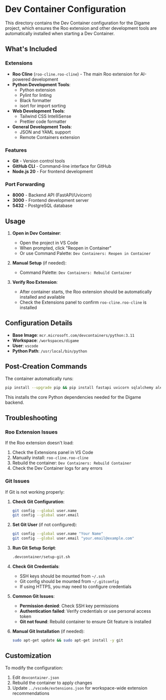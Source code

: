 # Dev Container Configuration

This directory contains the Dev Container configuration for the Digame project, which ensures the Roo extension and other development tools are automatically installed when starting a Dev Container.

## What's Included

### Extensions
- **Roo Cline** (`roo-cline.roo-cline`) - The main Roo extension for AI-powered development
- **Python Development Tools**:
  - Python extension
  - Pylint for linting
  - Black formatter
  - isort for import sorting
- **Web Development Tools**:
  - Tailwind CSS IntelliSense
  - Prettier code formatter
- **General Development Tools**:
  - JSON and YAML support
  - Remote Containers extension

### Features
- **Git** - Version control tools
- **GitHub CLI** - Command-line interface for GitHub
- **Node.js 20** - For frontend development

### Port Forwarding
- **8000** - Backend API (FastAPI/Uvicorn)
- **3000** - Frontend development server
- **5432** - PostgreSQL database

## Usage

1. **Open in Dev Container**:
   - Open the project in VS Code
   - When prompted, click "Reopen in Container"
   - Or use Command Palette: `Dev Containers: Reopen in Container`

2. **Manual Setup** (if needed):
   - Command Palette: `Dev Containers: Rebuild Container`

3. **Verify Roo Extension**:
   - After container starts, the Roo extension should be automatically installed and available
   - Check the Extensions panel to confirm `roo-cline.roo-cline` is installed

## Configuration Details

- **Base Image**: `mcr.microsoft.com/devcontainers/python:3.11`
- **Workspace**: `/workspaces/digame`
- **User**: `vscode`
- **Python Path**: `/usr/local/bin/python`

## Post-Creation Commands

The container automatically runs:
```bash
pip install --upgrade pip && pip install fastapi uvicorn sqlalchemy alembic psycopg2-binary
```

This installs the core Python dependencies needed for the Digame backend.

## Troubleshooting

### Roo Extension Issues
If the Roo extension doesn't load:
1. Check the Extensions panel in VS Code
2. Manually install: `roo-cline.roo-cline`
3. Rebuild the container: `Dev Containers: Rebuild Container`
4. Check the Dev Container logs for any errors

### Git Issues
If Git is not working properly:

1. **Check Git Configuration**:
   ```bash
   git config --global user.name
   git config --global user.email
   ```

2. **Set Git User** (if not configured):
   ```bash
   git config --global user.name "Your Name"
   git config --global user.email "your.email@example.com"
   ```

3. **Run Git Setup Script**:
   ```bash
   .devcontainer/setup-git.sh
   ```

4. **Check Git Credentials**:
   - SSH keys should be mounted from `~/.ssh`
   - Git config should be mounted from `~/.gitconfig`
   - If using HTTPS, you may need to configure credentials

5. **Common Git Issues**:
   - **Permission denied**: Check SSH key permissions
   - **Authentication failed**: Verify credentials or use personal access token
   - **Git not found**: Rebuild container to ensure Git feature is installed

6. **Manual Git Installation** (if needed):
   ```bash
   sudo apt-get update && sudo apt-get install -y git
   ```

## Customization

To modify the configuration:
1. Edit `devcontainer.json`
2. Rebuild the container to apply changes
3. Update `../vscode/extensions.json` for workspace-wide extension recommendations